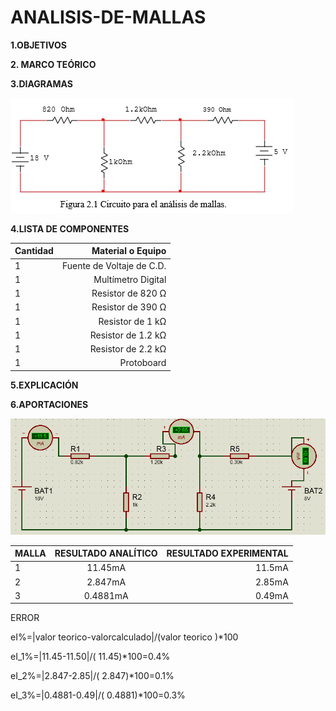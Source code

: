 # ANALISIS-DE-MALLAS
**1.OBJETIVOS**

**2. MARCO TEÓRICO**

**3.DIAGRAMAS**

![circuito](https://github.com/Katherine01-Arevalo/ANALISIS-DE-MALLAS/blob/main/img/circuito%20mallas.png)


**4.LISTA DE COMPONENTES**

|Cantidad | Material o Equipo|
| :---         |     ---:      |        
| 1 | Fuente de Voltaje de C.D.  |
| 1 |  Multímetro Digital | 
| 1 | Resistor de 820 Ω  | 
| 1 | Resistor de 390 Ω | 
| 1 | Resistor de 1 kΩ | 
| 1 | Resistor de 1.2 kΩ  | 
| 1 |  Resistor de 2.2 kΩ | 
| 1 | Protoboard  | 


**5.EXPLICACIÓN**

**6.APORTACIONES**

![simulacion](https://github.com/Katherine01-Arevalo/ANALISIS-DE-MALLAS/blob/main/img/simulacion-malla.png)

| MALLA | RESULTADO ANALÍTICO | RESULTADO EXPERIMENTAL |
| :---         |     :---:      |          ---: |
| 1            |  11.45mA  | 11.5mA |
| 2            | 2.847mA   | 2.85mA |
| 3            | 0.4881mA | 0.49mA |


ERROR 

eI%=|valor teorico-valorcalculado|/(valor teorico )*100

eI_1%=|11.45-11.50|/( 11.45)*100=0.4%

eI_2%=|2.847-2.85|/( 2.847)*100=0.1%

eI_3%=|0.4881-0.49|/( 0.4881)*100=0.3%


